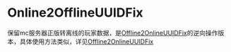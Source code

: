 # Online2OfflineUUIDFix
保留mc服务器正版转离线的玩家数据，是[Offline2OnlineUUIDFix](https://github.com/yfy-dodo939/Offline2OnlineUUIDFix)的逆向操作版本，具体使用方法类似，详见[Offline2OnlineUUIDFix](https://github.com/yfy-dodo939/Offline2OnlineUUIDFix)
